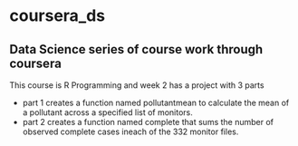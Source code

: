 # coursera_ds
## Data Science series of course work through coursera

This course is R Programming and week 2 has a project with 3 parts

*  part 1 creates a function named pollutantmean to calculate the mean of a pollutant across a specified list of monitors.
*  part 2 creates a function named complete that sums the number of observed complete cases ineach of the 332 monitor files.
